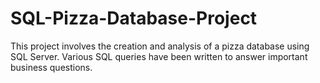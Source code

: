 # SQL-Pizza-Database-Project
This project involves the creation and analysis of a pizza database using SQL Server. Various SQL queries have been written to answer important business questions.
